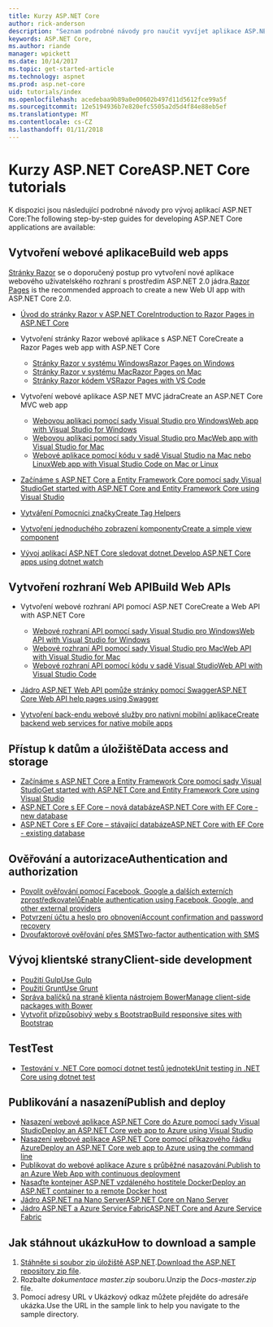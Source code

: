 ```yaml
---
title: Kurzy ASP.NET Core
author: rick-anderson
description: "Seznam podrobné návody pro naučit vyvíjet aplikace ASP.NET Core."
keywords: ASP.NET Core,
ms.author: riande
manager: wpickett
ms.date: 10/14/2017
ms.topic: get-started-article
ms.technology: aspnet
ms.prod: asp.net-core
uid: tutorials/index
ms.openlocfilehash: acedebaa9b89a0e00602b497d11d5612fce99a5f
ms.sourcegitcommit: 12e5194936b7e820efc5505a2d5d4f84e88eb5ef
ms.translationtype: MT
ms.contentlocale: cs-CZ
ms.lasthandoff: 01/11/2018
---
```

# <a name="aspnet-core-tutorials"></a><span data-ttu-id="51c02-104">Kurzy ASP.NET Core</span><span class="sxs-lookup"><span data-stu-id="51c02-104">ASP.NET Core tutorials</span></span>

<span data-ttu-id="51c02-105">K dispozici jsou následující podrobné návody pro vývoj aplikací ASP.NET Core:</span><span class="sxs-lookup"><span data-stu-id="51c02-105">The following step-by-step guides for developing ASP.NET Core applications are available:</span></span>

## <a name="build-web-apps"></a><span data-ttu-id="51c02-106">Vytvoření webové aplikace</span><span class="sxs-lookup"><span data-stu-id="51c02-106">Build web apps</span></span>

<span data-ttu-id="51c02-107">[Stránky Razor](xref:mvc/razor-pages/index) se o doporučený postup pro vytvoření nové aplikace webového uživatelského rozhraní s prostředím ASP.NET 2.0 jádra.</span><span class="sxs-lookup"><span data-stu-id="51c02-107">[Razor Pages](xref:mvc/razor-pages/index) is the recommended approach to create a new Web UI app with ASP.NET Core 2.0.</span></span>

* [<span data-ttu-id="51c02-108">Úvod do stránky Razor v ASP.NET Core</span><span class="sxs-lookup"><span data-stu-id="51c02-108">Introduction to Razor Pages in ASP.NET Core</span></span>](xref:mvc/razor-pages/index)
* <span data-ttu-id="51c02-109">Vytvoření stránky Razor webové aplikace s ASP.NET Core</span><span class="sxs-lookup"><span data-stu-id="51c02-109">Create a Razor Pages web app with ASP.NET Core</span></span>

   * [<span data-ttu-id="51c02-110">Stránky Razor v systému Windows</span><span class="sxs-lookup"><span data-stu-id="51c02-110">Razor Pages on Windows</span></span>](xref:tutorials/razor-pages/index)
   * [<span data-ttu-id="51c02-111">Stránky Razor v systému Mac</span><span class="sxs-lookup"><span data-stu-id="51c02-111">Razor Pages on Mac</span></span>](xref:tutorials/razor-pages-mac/index)
   * [<span data-ttu-id="51c02-112">Stránky Razor kódem VS</span><span class="sxs-lookup"><span data-stu-id="51c02-112">Razor Pages with VS Code</span></span>](xref:tutorials/razor-pages-vsc/index)  

* <span data-ttu-id="51c02-113">Vytvoření webové aplikace ASP.NET MVC jádra</span><span class="sxs-lookup"><span data-stu-id="51c02-113">Create an ASP.NET Core MVC web app</span></span>

   * [<span data-ttu-id="51c02-114">Webovou aplikaci pomocí sady Visual Studio pro Windows</span><span class="sxs-lookup"><span data-stu-id="51c02-114">Web app with Visual Studio for Windows</span></span>](first-mvc-app/index.md)
   * [<span data-ttu-id="51c02-115">Webovou aplikaci pomocí sady Visual Studio pro Mac</span><span class="sxs-lookup"><span data-stu-id="51c02-115">Web app with Visual Studio for Mac</span></span>](first-mvc-app-mac/index.md)
   * [<span data-ttu-id="51c02-116">Webové aplikace pomocí kódu v sadě Visual Studio na Mac nebo Linux</span><span class="sxs-lookup"><span data-stu-id="51c02-116">Web app with Visual Studio Code on Mac or Linux</span></span>](first-mvc-app-xplat/index.md)

* [<span data-ttu-id="51c02-117">Začínáme s ASP.NET Core a Entity Framework Core pomocí sady Visual Studio</span><span class="sxs-lookup"><span data-stu-id="51c02-117">Get started with ASP.NET Core and Entity Framework Core using Visual Studio</span></span>](../data/ef-mvc/index.md)
* [<span data-ttu-id="51c02-118">Vytváření Pomocníci značky</span><span class="sxs-lookup"><span data-stu-id="51c02-118">Create Tag Helpers</span></span>](../mvc/views/tag-helpers/authoring.md)
* [<span data-ttu-id="51c02-119">Vytvoření jednoduchého zobrazení komponenty</span><span class="sxs-lookup"><span data-stu-id="51c02-119">Create a simple view component</span></span>](../mvc/views/view-components.md#walkthrough-creating-a-simple-view-component)
* [<span data-ttu-id="51c02-120">Vývoj aplikací ASP.NET Core sledovat dotnet.</span><span class="sxs-lookup"><span data-stu-id="51c02-120">Develop ASP.NET Core apps using dotnet watch</span></span>](dotnet-watch.md)

## <a name="build-web-apis"></a><span data-ttu-id="51c02-121">Vytvoření rozhraní Web API</span><span class="sxs-lookup"><span data-stu-id="51c02-121">Build Web APIs</span></span>
* <span data-ttu-id="51c02-122">Vytvoření webové rozhraní API pomocí ASP.NET Core</span><span class="sxs-lookup"><span data-stu-id="51c02-122">Create a Web API with ASP.NET Core</span></span>

  * [<span data-ttu-id="51c02-123">Webové rozhraní API pomocí sady Visual Studio pro Windows</span><span class="sxs-lookup"><span data-stu-id="51c02-123">Web API with Visual Studio for Windows</span></span>](first-web-api.md)
  * [<span data-ttu-id="51c02-124">Webové rozhraní API pomocí sady Visual Studio pro Mac</span><span class="sxs-lookup"><span data-stu-id="51c02-124">Web API with Visual Studio for Mac</span></span>](xref:tutorials/first-web-api-mac)
  * [<span data-ttu-id="51c02-125">Webové rozhraní API pomocí kódu v sadě Visual Studio</span><span class="sxs-lookup"><span data-stu-id="51c02-125">Web API with Visual Studio Code</span></span>](web-api-vsc.md)
  
* [<span data-ttu-id="51c02-126">Jádro ASP.NET Web API pomůže stránky pomocí Swagger</span><span class="sxs-lookup"><span data-stu-id="51c02-126">ASP.NET Core Web API help pages using Swagger</span></span>](web-api-help-pages-using-swagger.md)
* [<span data-ttu-id="51c02-127">Vytvoření back-endu webové služby pro nativní mobilní aplikace</span><span class="sxs-lookup"><span data-stu-id="51c02-127">Create backend web services for native mobile apps</span></span>](../mobile/native-mobile-backend.md)

## <a name="data-access-and-storage"></a><span data-ttu-id="51c02-128">Přístup k datům a úložiště</span><span class="sxs-lookup"><span data-stu-id="51c02-128">Data access and storage</span></span>
* [<span data-ttu-id="51c02-129">Začínáme s ASP.NET Core a Entity Framework Core pomocí sady Visual Studio</span><span class="sxs-lookup"><span data-stu-id="51c02-129">Get started with ASP.NET Core and Entity Framework Core using Visual Studio</span></span>](../data/ef-mvc/index.md)
* [<span data-ttu-id="51c02-130">ASP.NET Core s EF Core – nová databáze</span><span class="sxs-lookup"><span data-stu-id="51c02-130">ASP.NET Core with EF Core - new database</span></span>](https://docs.microsoft.com/ef/core/get-started/aspnetcore/new-db)
* [<span data-ttu-id="51c02-131">ASP.NET Core s EF Core – stávající databáze</span><span class="sxs-lookup"><span data-stu-id="51c02-131">ASP.NET Core with EF Core - existing database</span></span>](https://docs.microsoft.com/ef/core/get-started/aspnetcore/existing-db)

## <a name="authentication-and-authorization"></a><span data-ttu-id="51c02-132">Ověřování a autorizace</span><span class="sxs-lookup"><span data-stu-id="51c02-132">Authentication and authorization</span></span>
* [<span data-ttu-id="51c02-133">Povolit ověřování pomocí Facebook, Google a dalších externích zprostředkovatelů</span><span class="sxs-lookup"><span data-stu-id="51c02-133">Enable authentication using Facebook, Google, and other external providers</span></span>](../security/authentication/social/index.md)
* [<span data-ttu-id="51c02-134">Potvrzení účtu a heslo pro obnovení</span><span class="sxs-lookup"><span data-stu-id="51c02-134">Account confirmation and password recovery</span></span>](../security/authentication/accconfirm.md)
* [<span data-ttu-id="51c02-135">Dvoufaktorové ověřování přes SMS</span><span class="sxs-lookup"><span data-stu-id="51c02-135">Two-factor authentication with SMS</span></span>](../security/authentication/2fa.md)

## <a name="client-side-development"></a><span data-ttu-id="51c02-136">Vývoj klientské strany</span><span class="sxs-lookup"><span data-stu-id="51c02-136">Client-side development</span></span>
* [<span data-ttu-id="51c02-137">Použití Gulp</span><span class="sxs-lookup"><span data-stu-id="51c02-137">Use Gulp</span></span>](../client-side/using-gulp.md)
* [<span data-ttu-id="51c02-138">Použití Grunt</span><span class="sxs-lookup"><span data-stu-id="51c02-138">Use Grunt</span></span>](../client-side/using-grunt.md)
* [<span data-ttu-id="51c02-139">Správa balíčků na straně klienta nástrojem Bower</span><span class="sxs-lookup"><span data-stu-id="51c02-139">Manage client-side packages with Bower</span></span>](../client-side/bower.md)
* [<span data-ttu-id="51c02-140">Vytvořit přizpůsobivý weby s Bootstrap</span><span class="sxs-lookup"><span data-stu-id="51c02-140">Build responsive sites with Bootstrap</span></span>](../client-side/bootstrap.md)

## <a name="test"></a><span data-ttu-id="51c02-141">Test</span><span class="sxs-lookup"><span data-stu-id="51c02-141">Test</span></span>
* [<span data-ttu-id="51c02-142">Testování v .NET Core pomocí dotnet testů jednotek</span><span class="sxs-lookup"><span data-stu-id="51c02-142">Unit testing in .NET Core using dotnet test</span></span>](https://docs.microsoft.com/dotnet/articles/core/testing/unit-testing-with-dotnet-test)

## <a name="publish-and-deploy"></a><span data-ttu-id="51c02-143">Publikování a nasazení</span><span class="sxs-lookup"><span data-stu-id="51c02-143">Publish and deploy</span></span>
* [<span data-ttu-id="51c02-144">Nasazení webové aplikace ASP.NET Core do Azure pomocí sady Visual Studio</span><span class="sxs-lookup"><span data-stu-id="51c02-144">Deploy an ASP.NET Core web app to Azure using Visual Studio</span></span>](publish-to-azure-webapp-using-vs.md)
* [<span data-ttu-id="51c02-145">Nasazení webové aplikace ASP.NET Core pomocí příkazového řádku Azure</span><span class="sxs-lookup"><span data-stu-id="51c02-145">Deploy an ASP.NET Core web app to Azure using the command line</span></span>](publish-to-azure-webapp-using-cli.md)
* [<span data-ttu-id="51c02-146">Publikovat do webové aplikace Azure s průběžné nasazování.</span><span class="sxs-lookup"><span data-stu-id="51c02-146">Publish to an Azure Web App with continuous deployment</span></span>](xref:host-and-deploy/azure-apps/azure-continuous-deployment)
* [<span data-ttu-id="51c02-147">Nasaďte kontejner ASP.NET vzdáleného hostitele Docker</span><span class="sxs-lookup"><span data-stu-id="51c02-147">Deploy an ASP.NET container to a remote Docker host</span></span>](https://docs.microsoft.com/azure/vs-azure-tools-docker-hosting-web-apps-in-docker)
* [<span data-ttu-id="51c02-148">Jádro ASP.NET na Nano Server</span><span class="sxs-lookup"><span data-stu-id="51c02-148">ASP.NET Core on Nano Server</span></span>](nano-server.md)
* [<span data-ttu-id="51c02-149">Jádro ASP.NET a Azure Service Fabric</span><span class="sxs-lookup"><span data-stu-id="51c02-149">ASP.NET Core and Azure Service Fabric</span></span>](https://docs.microsoft.com/azure/service-fabric/service-fabric-add-a-web-frontend)

<a name="download"></a> 
## <a name="how-to-download-a-sample"></a><span data-ttu-id="51c02-150">Jak stáhnout ukázku</span><span class="sxs-lookup"><span data-stu-id="51c02-150">How to download a sample</span></span>
1. <span data-ttu-id="51c02-151">[Stáhněte si soubor zip úložiště ASP.NET](https://codeload.github.com/aspnet/Docs/zip/master).</span><span class="sxs-lookup"><span data-stu-id="51c02-151">[Download the ASP.NET repository zip file](https://codeload.github.com/aspnet/Docs/zip/master).</span></span>
1. <span data-ttu-id="51c02-152">Rozbalte *dokumentace master.zip* souboru.</span><span class="sxs-lookup"><span data-stu-id="51c02-152">Unzip the *Docs-master.zip* file.</span></span>
1. <span data-ttu-id="51c02-153">Pomocí adresy URL v Ukázkový odkaz můžete přejděte do adresáře ukázka.</span><span class="sxs-lookup"><span data-stu-id="51c02-153">Use the URL in the sample link to help you navigate to the sample directory.</span></span> 
